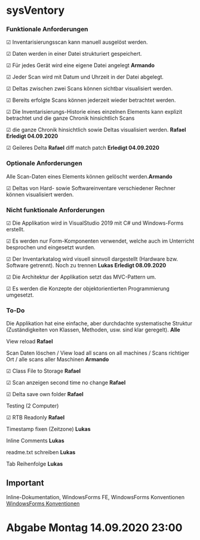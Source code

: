 # sysVentory

### Funktionale Anforderungen
&#9745; Inventarisierungsscan kann manuell ausgelöst werden.

&#9745; Daten werden in einer Datei strukturiert gespeichert.

&#9745; Für jedes Gerät wird eine eigene Datei angelegt **Armando**

&#9745; Jeder Scan wird mit Datum und Uhrzeit in der Datei abgelegt.

&#9745; Deltas zwischen zwei Scans können sichtbar visualisiert werden.

&#9745; Bereits erfolgte Scans können jederzeit wieder betrachtet werden.

&#9745; Die Inventarisierungs-Historie eines einzelnen Elements kann explizit betrachtet und die ganze Chronik hinsichtlich Scans 

&#9745; die ganze Chronik hinsichtlich sowie Deltas visualisiert werden. **Rafael** **Erledigt 04.09.2020**

&#9745; Geileres Delta **Rafael** diff match patch **Erledigt 04.09.2020**

### Optionale Anforderungen
Alle Scan-Daten eines Elements können gelöscht werden.**Armando**

&#9745; Deltas von Hard- sowie Softwareinventare verschiedener Rechner können visualisiert werden.


### Nicht funktionale Anforderungen
&#9745; Die Applikation wird in VisualStudio 2019 mit C# und Windows-Forms erstellt.

&#9745; Es werden nur Form-Komponenten verwendet, welche auch im Unterricht besprochen und eingesetzt wurden.

&#9745; Der Inventarkatalog wird visuell sinnvoll dargestellt (Hardware bzw. Software getrennt). Noch zu trennen **Lukas Erledigt 08.09.2020**

&#9745; Die Architektur der Applikation setzt das MVC-Pattern um.

&#9745; Es werden die Konzepte der objektorientierten Programmierung umgesetzt.

### To-Do
Die Applikation hat eine einfache, aber durchdachte systematische Struktur (Zuständigkeiten von Klassen, Methoden, usw. sind klar geregelt). **Alle**

View reload **Rafael**

Scan Daten löschen / View load all scans on all machines / Scans richtiger Ort / alle scans aller Maschinen **Armando**

&#9745; Class File to Storage **Rafael**

&#9745; Scan anzeigen second time no change **Rafael**

&#9745; Delta save own folder **Rafael**

Testing (2 Computer)

&#9745; RTB Readonly **Rafael**

Timestamp fixen (Zeitzone) **Lukas**

Inline Comments **Lukas**

readme.txt schreiben **Lukas**

Tab Reihenfolge **Lukas**





## Important
Inline-Dokumentation, WindowsForms FE, WindowsForms Konventionen [WindowsForms Konventionen](https://lernen.zbw.ch/pluginfile.php/49534/mod_resource/content/1/Pr%C3%A4fixe_Form_Komponenten_CSharp.pdf)

# Abgabe Montag 14.09.2020 23:00
